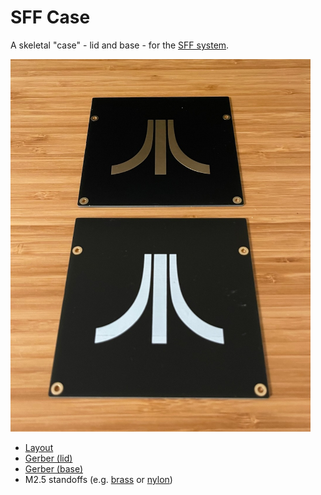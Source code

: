 # SFF Case

A skeletal "case" - lid and base - for the [SFF system](https://github.com/dpicken/atari-hw/blob/master/doc/sbc.md).

<img src="/jpeg/sbc-case/lid-and-base.jpeg" width="480">

- [Layout](/pdf/sbc-case-layout.pdf)
- [Gerber (lid)](https://github.com/dpicken/atari-hw/raw/master/gerber/sbc-case-cu.zip)
- [Gerber (base)](https://github.com/dpicken/atari-hw/raw/master/gerber/sbc-case-silk.zip)
- M2.5 standoffs (e.g. [brass](https://www.amazon.com/dp/B075K3QBMX?_encoding=UTF8&psc=1&ref_=cm_sw_r_cp_ud_dp_07SERFYACEF07RKSJ5DF) or [nylon](https://www.amazon.com/dp/B07DCM1LGF?_encoding=UTF8&psc=1&ref_=cm_sw_r_cp_ud_dp_D1Y9YNHXQJMQRCN7T3VB))
